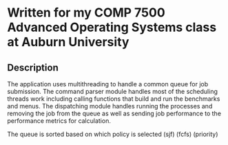 # Written for my COMP 7500 Advanced Operating Systems class at Auburn University

## Description
The application uses multithreading to handle a common queue for job submission.
The command parser module handles most of the scheduling threads work including calling functions that build and run the benchmarks and menus.
The dispatching module handles running the processes and removing the job from the queue as well as sending job performance to the performance metrics for calculation.

The queue is sorted based on which policy is selected (sjf) (fcfs) (priority)

